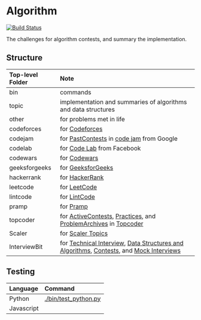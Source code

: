 Algorithm
======

[![Build Status](https://travis-ci.org/jaychsu/algorithm.svg?branch=master)](https://travis-ci.org/jaychsu/algorithm)

The challenges for algorithm contests, and summary the implementation.

## Structure

| Top-level Folder | Note |
| :--- | :--- |
| bin | commands |
| topic | implementation and summaries of algorithms and data structures |
| other | for problems met in life |
| codeforces | for [Codeforces](http://codeforces.com) |
| codejam | for [PastContests](https://code.google.com/codejam/past-contests) in [code jam](https://code.google.com/codejam) from Google |
| codelab | for [Code Lab](https://codelab.interviewbit.com) from Facebook |
| codewars | for [Codewars](https://www.codewars.com) |
| geeksforgeeks | for [GeeksforGeeks](https://www.geeksforgeeks.org) |
| hackerrank | for [HackerRank](https://www.hackerrank.com/contests) |
| leetcode | for [LeetCode](https://leetcode.com) |
| lintcode | for [LintCode](http://www.lintcode.com) |
| pramp | for [Pramp](https://www.pramp.com) |
| topcoder | for [ActiveContests](https://community.topcoder.com/longcontest/?module=ViewActiveContests), [Practices](https://community.topcoder.com/longcontest/?module=ViewPractice), and [ProblemArchives](https://community.topcoder.com/tc?module=ProblemArchive) in [Topcoder](https://www.topcoder.com) |
| Scaler | for [Scaler Topics](https://www.scaler.com/topics/) |
| InterviewBit | for [Technical Interview](https://www.interviewbit.com/technical-interview-questions/), [Data Structures and Algorithms](https://www.interviewbit.com/courses/programming/), [Contests](https://www.interviewbit.com/contests/), and [Mock Interviews](https://www.interviewbit.com/mock-interview/) |

## Testing

| Language | Command |
| :--- | :--- |
| Python | [./bin/test_python.py](./bin/test_python.py) |
| Javascript | |
